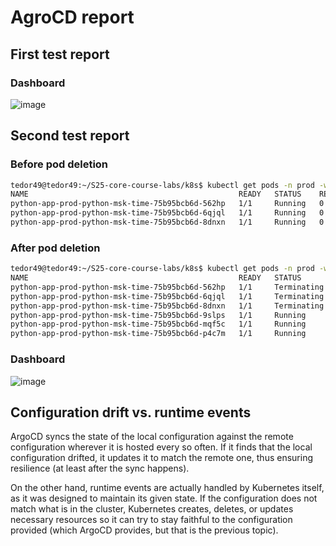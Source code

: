 # AgroCD report

## First test report

### Dashboard 

![image](https://github.com/user-attachments/assets/39d623fe-5153-4a2f-bdd5-0eb2e276ed25)

## Second test report

### Before pod deletion

```sh
tedor49@tedor49:~/S25-core-course-labs/k8s$ kubectl get pods -n prod -w
NAME                                               READY   STATUS    RESTARTS   AGE
python-app-prod-python-msk-time-75b95bcb6d-562hp   1/1     Running   0          116s
python-app-prod-python-msk-time-75b95bcb6d-6qjql   1/1     Running   0          20m
python-app-prod-python-msk-time-75b95bcb6d-8dnxn   1/1     Running   0          20m
```

### After pod deletion

```sh
tedor49@tedor49:~/S25-core-course-labs/k8s$ kubectl get pods -n prod -w
NAME                                               READY   STATUS        RESTARTS   AGE
python-app-prod-python-msk-time-75b95bcb6d-562hp   1/1     Terminating   0          3m7s
python-app-prod-python-msk-time-75b95bcb6d-6qjql   1/1     Terminating   0          21m
python-app-prod-python-msk-time-75b95bcb6d-8dnxn   1/1     Terminating   0          21m
python-app-prod-python-msk-time-75b95bcb6d-9slps   1/1     Running       0          5s
python-app-prod-python-msk-time-75b95bcb6d-mqf5c   1/1     Running       0          5s
python-app-prod-python-msk-time-75b95bcb6d-p4c7m   1/1     Running       0          5s
```
### Dashboard 

![image](https://github.com/user-attachments/assets/7b98fc88-90f2-41ba-abc8-2379b0b9b06d)

## Configuration drift vs. runtime events

ArgoCD syncs the state of the local configuration against the remote configuration wherever it is hosted every so often. If it finds that the local configuration drifted, it updates it to match the remote one, thus ensuring resilience (at least after the sync happens).

On the other hand, runtime events are actually handled by Kubernetes itself, as it was designed to maintain its given state. If the configuration does not match what is in the cluster, Kubernetes creates, deletes, or updates necessary resources so it can try to stay faithful to the configuration provided (which ArgoCD provides, but that is the previous topic).
